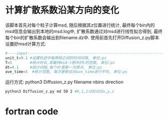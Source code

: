 # 计算扩散系数沿某方向的变化

该脚本首先对每个粒子计算msd, 随后根据其z位置进行统计, 最终每个bin内的msd信息会输出到本地的msd.log中, 扩散系数通过对msd进行线性拟合得到, 最终每个bin的扩散系数会输出到filename.dz中.
使用前首先打开Diffusion_z.py脚本设置好msd计算方式:
```python
#----input-------------------------------------------------------------------------
unit_t=0.1 #设置轨迹中每两帧之间的时间间隔, 单位:ps
T=5        #统计时长,即最终msd-t图中的t的范围, 单位:ps
dt=0.1     #统计间隔,每个dt更新一次原点, 单位:ps
ave_time=5  #统计范围, 每次更新后对ave_time进行平均, 单位:ps
```
运行方式: python3 Diffusion_z.py filename nbins direction
```bash
python3 Diffusion_z.py md 50 2 #0,1,2分别对应x,y,z
```

# fortran code
